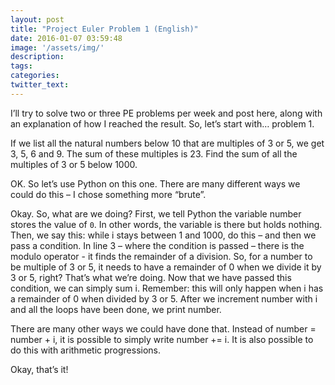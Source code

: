 ```yaml
---
layout: post
title: "Project Euler Problem 1 (English)"
date: 2016-01-07 03:59:48
image: '/assets/img/'
description:
tags:
categories:
twitter_text:
---
```



I’ll try to solve two or three PE problems per week and post here, along with an explanation of how I reached the result. So, let’s start with… problem 1.

If we list all the natural numbers below 10 that are multiples of 3 or 5, we get 3, 5, 6 and 9. The sum of these multiples is 23. Find the sum of all the multiples of 3 or 5 below 1000.

OK. So let’s use Python on this one. There are many different ways we could do this – I chose something more “brute”.



Okay. So, what are we doing? First, we tell Python the variable number stores the value of ``` 0 ```. In other words, the variable is there but holds nothing. Then, we say this: while i stays between 1 and 1000, do this – and then we pass a condition. In line 3 – where the condition is passed – there is the modulo operator - it finds the remainder of a division. So, for a number to be multiple of 3 or 5, it needs to have a remainder of 0 when we divide it by 3 or 5, right? That’s what we’re doing. Now that we have passed this condition, we can simply sum i. Remember: this will only happen when i has a remainder of 0 when divided by 3 or 5. After we increment number with i and all the loops have been done, we print number.

There are many other ways we could have done that. Instead of number = number + i, it is possible to simply write number += i. It is also possible to do this with arithmetic progressions.

Okay, that’s it!